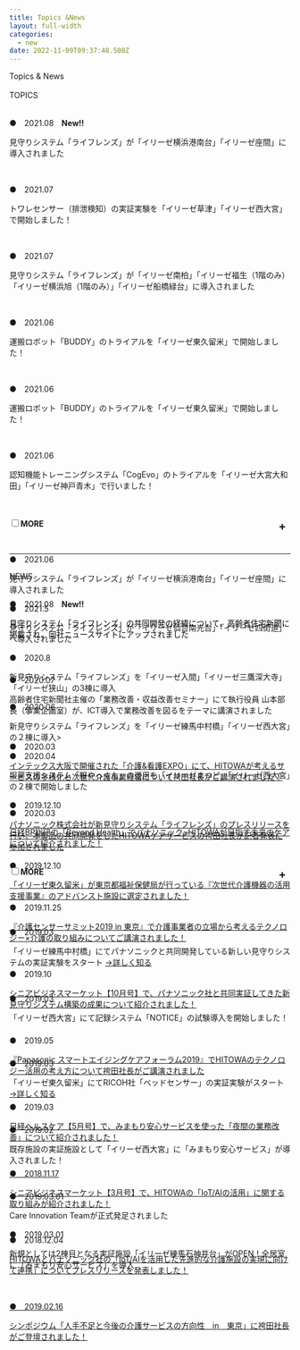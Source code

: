```yaml
---
title: Topics &News
layout: full-width
categories:
  - new
date: 2022-11-09T09:37:48.500Z
---
```



<html><head><meta charset="UTF-8"><meta name="viewport" content="width=device-width, initial-scale=1.0"><meta http-equiv="X-UA-Compatible" content="ie=edge"><meta name="viewport" content="width=device-width, initial-scale=1.0"><link href="https://unpkg.com/tailwindcss@^2/dist/tailwind.min.css" rel="stylesheet" /><link href="https://cdn.jsdelivr.net/npm/tailwindcss/dist/tailwind.min.css" rel="stylesheet"><script src="https://cdn.tailwindcss.com"></script><script src="https://unpkg.com/tailwindcss-jit-cdn"></script><script src="https://cdn.tailwindcss.com"></script><style>/* Tab content - closed */.tab-content {max-height: 0;-webkit-transition: max-height .35s;-o-transition: max-height .35s;transition: max-height .35s;}/* :checked - resize to full height */.tab input:checked~.tab-content {max-height: 200vh;}/* Icon */.tab label::after {float: right;right: 0;top: 0;display: block;width: 1.5em;height: 1.5em;line-height: 1.5;font-size: 1.25rem;text-align: center;-webkit-transition: all .35s;-o-transition: all .35s;transition: all .35s;}/* Icon formatting - closed */.tab input[type=checkbox]+label::after {content: "+";font-weight: bold;/*.font-bold*//*.border*/border-radius: 9999px;/*.rounded-full */border-color: #b8c2cc;/*.border-grey*/}.tab input[type=radio]+label::after {content: "\25BE";font-weight: bold;/*.font-bold*//*.border*/border-radius: 9999px;/*.rounded-full */border-color: #b8c2cc;/*.border-grey*/}/* Icon formatting - open */.tab input[type=checkbox]:checked+label::after {transform: rotate(315deg);/*.bg-indigo*/color: #f8fafc;/*.text-grey-lightest*/}</style></head>

<div class="bg-blue-500 text-center font-bold bg-opacity-100 p-2  mx-auto p-2 w-full h-full  "><span class="text-lg  text-white font-bold ">Topics & News</a></span></div><br> 

<div class="border-2 border-black text-center rounded-md outline- 4 p-2 ">TOPICS</div></input>

<br>

<span class="text-sm text-left">●　2021.08</span><span class="text-lg text-left  text-red-600"><b>　New!!</b></span>

<span class="text-sm text-left">見守りシステム「ライフレンズ」が「イリーゼ横浜港南台」「イリーゼ座間」に導入されました</span>

<br>

<span class="text-sm text-left">●　2021.07</span>

<span class="text-sm text-left">トワレセンサー（排泄検知）の実証実験を「イリーゼ草津」「イリーゼ西大宮」で開始しました！</span>

<br>

<span class="text-sm text-left">●　2021.07</span>

<span class="text-sm text-left">見守りシステム「ライフレンズ」が「イリーゼ南柏」「イリーゼ福生（1階のみ）「イリーゼ横浜旭（1階のみ）」「イリーゼ船橋緑台」に導入されました</span>

<br>

<span class="text-sm text-left">●　2021.06</span>

<span class="text-sm text-left">運搬ロボット「BUDDY」のトライアルを「イリーゼ東久留米」で開始しました！</span>

<br>

<span class="text-sm text-left">●　2021.06</span>

<span class="text-sm text-left">運搬ロボット「BUDDY」のトライアルを「イリーゼ東久留米」で開始しました！</span>

<br>

<span class="text-sm text-left">●　2021.06</span>

<span class="text-sm text-left">認知機能トレーニングシステム「CogEvo」のトライアルを「イリーゼ大宮大和田」「イリーゼ神戸青木」で行いました！</span>

<br>

<br>

<div class="">

<div class="tab w-full overflow-hidden border-t">

<div class=" flex flex-col space-y-4">

<div class="tab w-full text-xl text-black overflow-hidden border-t"><input class="absolute opacity-0 " id="tab-multi-one" type="checkbox" name="tabs"><label class="block p-2 text-sm text-left rounded-md bg-blue-300 leading-normal text-center cursor-pointer" for= "tab-multi-one"><b>MORE</b></label><div class="tab-content overflow-hidden border-l-5 leading-normal"><div class="cp_actab-content"><p><a name="unei1" id="uneikanri" class="mce-item-anchor"></a></p>

</div>

<br>

<span class="text-sm text-left">●　2021.06</span></span>

<span class="text-sm text-left">見守りシステム「ライフレンズ」が「イリーゼ横浜港南台」「イリーゼ座間」に導入されました</span>

<span class="text-sm text-left">●　2021.5</span>

<span class="text-sm text-left">見守りシステム「ライフレンズ」が「イリーゼ仙台南光台」「イリーゼ四街道」へ導入されました</span>

<span class="text-sm text-left">●　2020.8</span>

<span class="text-sm text-left">新見守りシステム「ライフレンズ」を「イリーゼ入間」「イリーゼ三鷹深大寺」「イリーゼ狭山」の3棟に導入 </span>

<span class="text-sm text-left">●　2020.06</span>

<span class="text-sm text-left">新見守りシステム「ライフレンズ」を「イリーゼ練馬中村橋」「イリーゼ西大宮」の２棟に導入></span>

<span class="text-sm text-left">●　2020.04</span>

<span class="text-sm text-left">服薬支援システム「服やっくん」の運用を「イリーゼまつど」「イリーゼ西大宮」の２棟で開始しました</span>

<span class="text-sm text-left">●　2019.12.10</span>

<a href="https://s3-ap-northeast-1.amazonaws.com/irs-arch/Care Innovation/20200717_HCS&times;パナ「ライフレンズ」メディア向けオンラインセミナー (1).pdf" target="_blank" title="https://s3-ap-northeast-1.amazonaws.com/irs-arch/Care Innovation/20200717_HCS&times;パナ「ライフレンズ」メディア向けオンラインセミナー (1).pdf"><span class="text-sm text-blue-600 underline">パナソニック株式会社が新見守りシステム「ライフレンズ」のプレスリリースを行い、本製品の共同開発をしたHITOWAケアサービスの袴田社長が記者発表に参加されました</span></a>

<span class="text-sm text-left">●　2019.12.10</span>

<a href="https://s3-ap-northeast-1.amazonaws.com/irs-arch/Care Innovation/〈リンク1〉CIT=report【Vol.3】.pdf" target="_blank" title="https://s3-ap-northeast-1.amazonaws.com/irs-arch/Care Innovation/〈リンク1〉CIT=report【Vol.3】.pdf"><span class="text-sm text-blue-600 underline">「イリーゼ東久留米」が東京都福祉保健局が行っている『次世代介護機器の活用支援事業』のアドバンスト施設に選定されました！</u></span></a></span>

<br>

<span class="text-sm text-left">●　2019.03</span>

<span class="text-sm text-left">「イリーゼ練馬中村橋」にてパナソニックと共同開発している新しい見守りシステムの実証実験をスタート <a href="/app/s96da70f606bae585/p4acf6d2cefe333ec/" title="Case.3 システム開発協力"><span class="text-sm text-blue-600 underline">→詳しく知る</span></a></span></span>

<br>

<span class="text-sm text-left">●　2019.03</span>

<span class="text-sm text-left">「イリーゼ西大宮」にて記録システム「NOTICE」の試験導入を開始しました！</span></span></p>

<br>

<br>

<span class="text-sm text-left">●　2019.03</span>

<span class="text-sm text-left">「イリーゼ東久留米」にてRICOH社「ベッドセンサー」の実証実験がスタート<a href="/app/s96da70f606bae585/pa295293559855ae1/" title="Case.２ 「リコーみまもりベッドセンサーシステム」の実証実験"><span class="text-sm text-blue-600 underline">→詳しく知る</span></a></span></span></p>

<br>

<span class="text-sm text-left">●　2019.02</span>

<span class="text-sm text-left">既存施設の実証施設として「イリーゼ西大宮」に「みまもり安心サービス」が導入されました！</span></span></p>

<br>

<span class="text-sm text-left">●　2019.03.01</span>

<span class="text-sm text-left">Care Innovation Teamが正式発足されました</span></span>

<span class="text-sm text-left">●　2019.03.01</span>

<span class="text-sm text-left">新規としては2棟目となる実証施設「イリーゼ練馬石神井台」がOPEN！全居室に「みまもり安心サービス」を導入</span></span></p>

</div>

<br>

<hr class="border-dashed border-black " />

<br>

<div class="border-2 border-black text-center rounded-md outline- 4 p-1 ">NEWS</div>

<br>

<span class="text-sm text-left">●　2021.08</span><span class="text-lg text-left  text-red-600"><b>　New!!</b></span>

<p style="text-align: left;"><span style="font-size: 14px; color: #000000;">見守りシステム「ライフレンズ」の共同開発の経緯について、高齢者住宅新聞に掲載され、同社ニュースサイトにアップされました</span></p>

<br>

<br>

<span class="text-sm text-left">●　2020.07</span>

<span class="text-sm">高齢者住宅新聞社主催の「業務改善・収益改善セミナー」にて執行役員 山本部長（事業企画室）が、ICT導入で業務改善を図るをテーマに講演されました</span></p>

<br>

<span class="text-sm text-left">●　2020.03</span>

<a href="https://s3-ap-northeast-1.amazonaws.com/irs-arch/FANZOU委員会/20200302_介護看護EXPO袴田社長ご講演記事.pdf" target="_blank" title="https://s3-ap-northeast-1.amazonaws.com/irs-arch/FANZOU委員会/20200302_介護看護EXPO袴田社長ご講演記事.pdf"><span class="text-sm text-blue-600 underline">インテックス大阪で開催された「介護&amp;看護EXPO」にて、HITOWAが考えるサービスの多様化と次世代介護事業経営について袴田社長がご講演されました！</span></u></a>

<br>

<span class="text-sm text-left">●　2020.03</span>

<a href="https://project.nikkeibp.co.jp/behealth/atcl/feature/00003/020600072/" target="_blank" title="https://s3-ap-northeast-1.amazonaws.com/irs-arch/Care Innovation/〈リンク②〉20191202_介護センサーサミット2019 in 東京.pdf" ><span class="text-sm text-blue-600 underline">日経BP総研の「Beyond Health」でパナソニック&times;HITOWAが目指す未来のケアについて紹介されました！</a></span>

<br>

<div class="">

<div class="tab w-full overflow-hidden border-t">

<div class=" flex flex-col space-y-4">

<div class="tab w-full text-xl text-black overflow-hidden border-t"><input class="absolute opacity-0 " id="tab-multi-two" type="checkbox" name="tabs"><label class="block p-2 text-sm text-left rounded-md bg-blue-300 leading-normal text-center cursor-pointer" for= "tab-multi-two"><b>MORE</b></label><div class="tab-content overflow-hidden border-l-5 leading-normal"><div class="cp_actab-content"><p><a name="unei1" id="uneikanri" class="mce-item-anchor"></a></p>

</div>

<br>

<span class="text-sm text-left">●　2019.11.25</span>

<a href="https://s3-ap-northeast-1.amazonaws.com/irs-arch/Care Innovation/〈リンク②〉20191202_介護センサーサミット2019 in 東京.pdf"><span class="text-sm text-blue-600 underline"><a href="https://s3-ap-northeast-1.amazonaws.com/irs-arch/Care Innovation/〈リンク②〉20191202_介護センサーサミット2019 in 東京.pdf"><span class="text-sm text-blue-600 underline">『介護センサーサミット2019 in 東京』で介護事業者の立場から考えるテクノロジー&times;介護の取り組みについてご講演されました！</span></a>

<br>

<span class="text-sm text-left">●　2019.10</span>

<a href="https://s3-ap-northeast-1.amazonaws.com/irs-arch/Care%20Innovation/シニアビジネスマーケット【10月号】.pdf" target="_blank" title="https://s3-ap-northeast-1.amazonaws.com/irs-arch/Care Innovation/シニアビジネスマーケット【10月号】.pdf"><span class="text-sm text-blue-600 underline">シニアビジネスマーケット【10月号】で、パナソニック社と共同実証してきた新見守りシステム構築の成果について紹介されました！</span></a>

<br>

<span class="text-sm text-left">●　2019.05</span>

<a href="https://s3-ap-northeast-1.amazonaws.com/irs-arch/Care Innovation/〈リンク③〉20190926パナソニック主催セミナー講演.pdf"><span class="text-sm text-blue-600 underline">『Panasonic スマートエイジングケアフォーラム2019』でHITOWAのテクノロジー活用の考え方について袴田社長がご講演されました</a></span>

<br>

<span class="text-sm text-left">●　2019.03</span>

<span class="text-sm text-blue-600 underline"><a href="https://s3-ap-northeast-1.amazonaws.com/irs-arch/Care%20Innovation/日経ヘルスケア【5月号】.pdf" target="_blank" title="https://s3-ap-northeast-1.amazonaws.com/irs-arch/Care Innovation/日経ヘルスケア【5月号】.pdf"><span class="text-sm text-blue-600 underline">日経ヘルスケア【5月号】で、みまもり安心サービスを使った「夜間の業務改善」について紹介されました！</span>

<br>

<span class="text-sm text-left">●　2018.11.17</span>

<span class="text-sm">シニアビジネスマーケット【3月号】で、HITOWAの「IoT/AIの活用」に関する取り組みが紹介されました！</span></u></a><br /></span></p>

<br>
  
<span class="text-sm text-left">●　2018.12.04</span>

<a href="https://s3-ap-northeast-1.amazonaws.com/irs-arch/Care%20Innovation/【プレスリリース】パナソニック&times;HITOWA.pdf" target="_blank" title="https://s3-ap-northeast-1.amazonaws.com/irs-arch/Care Innovation/【プレスリリース】パナソニック&times;HITOWA.pdf"><span class="text-sm text-blue-600 underline">HITOWAとパナソニック社の「IoT/AIを活用した先進的な介護施設の実現に向けて連携」についてプレスリリースを発表しました！</span>

<br>

<span class="text-sm text-left">●　2019.02.16</span>

<span class="text-sm">シンポジウム「人手不足と今後の介護サービスの方向性　in　東京」に袴田社長がご登壇されました！<br /></span>

<br>